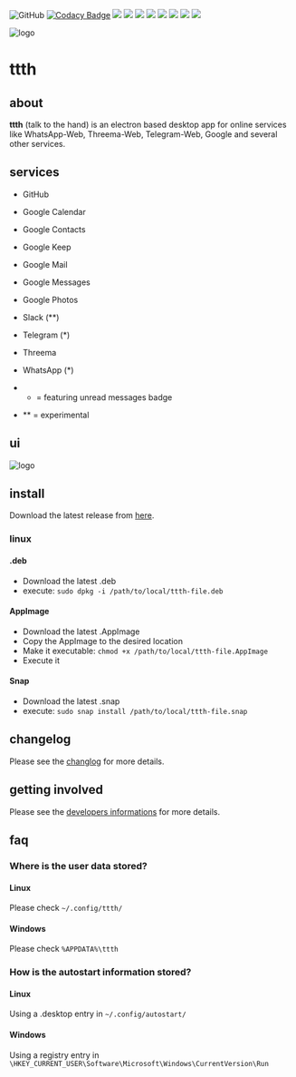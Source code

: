 ![GitHub](https://img.shields.io/github/license/yafp/ttth.svg)
[![Codacy Badge](https://api.codacy.com/project/badge/Grade/64a82c2d156f41c1b75431fb6da1c693)](https://www.codacy.com/app/yafp/ttth?utm_source=github.com&amp;utm_medium=referral&amp;utm_content=yafp/ttth&amp;utm_campaign=Badge_Grade)
![](https://img.shields.io/github/languages/count/yafp/ttth.svg?style=flat)
![](https://img.shields.io/github/repo-size/yafp/ttth.svg?style=flat)
![](https://img.shields.io/github/languages/code-size/yafp/ttth.svg?style=flat)
![](https://img.shields.io/github/release/yafp/ttth.svg?style=flat)
![](https://img.shields.io/github/release-date/yafp/ttth.svg?style=flat)
![](https://img.shields.io/github/last-commit/yafp/ttth.svg?style=flat)
![](https://img.shields.io/github/issues-closed-raw/yafp/ttth.svg?style=flat)
![](https://img.shields.io/github/issues-raw/yafp/ttth.svg?style=flat)


![logo](https://raw.githubusercontent.com/yafp/ttth/master/.github/logo_128x128.png)

# ttth
## about
**ttth** (talk to the hand) is an electron based desktop app for online services like WhatsApp-Web, Threema-Web, Telegram-Web, Google and several other services.

## services
* GitHub
* Google Calendar
* Google Contacts
* Google Keep
* Google Mail
* Google Messages
* Google Photos
* Slack (**)
* Telegram (*)
* Threema
* WhatsApp (*)


* * = featuring unread messages badge
* ** = experimental 

## ui
![logo](https://raw.githubusercontent.com/yafp/ttth/master/.github/ui_latest.png)


## install
Download the latest release from [here](https://github.com/yafp/ttth/releases).

### linux

#### .deb
* Download the latest .deb
* execute: ```sudo dpkg -i /path/to/local/ttth-file.deb```

#### AppImage
* Download the latest .AppImage
* Copy the AppImage to the desired location
* Make it executable: ```chmod +x /path/to/local/ttth-file.AppImage```
* Execute it

#### Snap
* Download the latest .snap
* execute: ```sudo snap install /path/to/local/ttth-file.snap```


## changelog
Please see the [changlog](CHANGELOG.md) for more details.


## getting involved
Please see the [developers informations](DEVELOPMENT.md) for more details.


## faq
### Where is the user data stored?
#### Linux
Please check ```~/.config/ttth/```
#### Windows
Please check ```%APPDATA%\ttth```

### How is the autostart information stored?
#### Linux
Using a .desktop entry in ```~/.config/autostart/```
#### Windows
Using a registry entry in ```\HKEY_CURRENT_USER\Software\Microsoft\Windows\CurrentVersion\Run```

